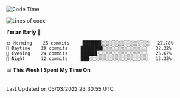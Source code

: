 <!--START_SECTION:waka-->
![Code Time](http://img.shields.io/badge/Code%20Time-1%20hr-blue)

![Lines of code](https://img.shields.io/badge/From%20Hello%20World%20I%27ve%20Written-84%20Thousand%20lines%20of%20code-blue)

**I'm an Early 🐤** 

```text
🌞 Morning    25 commits     ███████░░░░░░░░░░░░░░░░░░   27.78% 
🌆 Daytime    29 commits     ████████░░░░░░░░░░░░░░░░░   32.22% 
🌃 Evening    24 commits     ██████░░░░░░░░░░░░░░░░░░░   26.67% 
🌙 Night      12 commits     ███░░░░░░░░░░░░░░░░░░░░░░   13.33%

```


📊 **This Week I Spent My Time On** 

```text
```


 Last Updated on 05/03/2022 23:30:55 UTC
<!--END_SECTION:waka-->